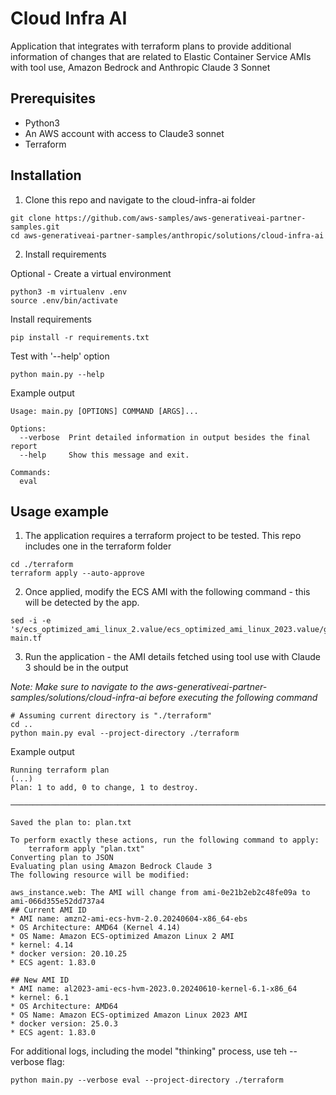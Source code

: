 # Cloud Infra AI

Application that integrates with terraform plans to provide additional information of changes that are related to Elastic Container Service AMIs with tool use, Amazon Bedrock and Anthropic Claude 3 Sonnet

## Prerequisites

* Python3
* An AWS account with access to Claude3 sonnet
* Terraform


## Installation

1. Clone this repo and navigate to the cloud-infra-ai folder
```
git clone https://github.com/aws-samples/aws-generativeai-partner-samples.git
cd aws-generativeai-partner-samples/anthropic/solutions/cloud-infra-ai
```

2. Install requirements

Optional - Create a virtual environment
```
python3 -m virtualenv .env
source .env/bin/activate
```

Install requirements
```
pip install -r requirements.txt
```

Test with '--help' option
```
python main.py --help
```

Example output
```
Usage: main.py [OPTIONS] COMMAND [ARGS]...

Options:
  --verbose  Print detailed information in output besides the final report
  --help     Show this message and exit.

Commands:
  eval
```

## Usage example

1. The application requires a terraform project to be tested. This repo includes one in the terraform folder

```
cd ./terraform
terraform apply --auto-approve
```

2. Once applied, modify the ECS AMI with the following command - this will be detected by the app.

```
sed -i -e 's/ecs_optimized_ami_linux_2.value/ecs_optimized_ami_linux_2023.value/g' main.tf
```

3. Run the application - the AMI details fetched using tool use with Claude 3 should be in the output

_Note: Make sure to navigate to the aws-generativeai-partner-samples/solutions/cloud-infra-ai before executing the following command_

```
# Assuming current directory is "./terraform"
cd .. 
python main.py eval --project-directory ./terraform
```

Example output
```
Running terraform plan
(...)
Plan: 1 to add, 0 to change, 1 to destroy.

─────────────────────────────────────────────────────────────────────────────────────────────────────────────────────────────────────────────────────────────────────────────────────────────────────────────────────────

Saved the plan to: plan.txt

To perform exactly these actions, run the following command to apply:
    terraform apply "plan.txt"
Converting plan to JSON
Evaluating plan using Amazon Bedrock Claude 3
The following resource will be modified:

aws_instance.web: The AMI will change from ami-0e21b2eb2c48fe09a to ami-066d355e52dd737a4
## Current AMI ID
* AMI name: amzn2-ami-ecs-hvm-2.0.20240604-x86_64-ebs
* OS Architecture: AMD64 (Kernel 4.14) 
* OS Name: Amazon ECS-optimized Amazon Linux 2 AMI
* kernel: 4.14
* docker version: 20.10.25
* ECS agent: 1.83.0

## New AMI ID  
* AMI name: al2023-ami-ecs-hvm-2023.0.20240610-kernel-6.1-x86_64
* kernel: 6.1
* OS Architecture: AMD64
* OS Name: Amazon ECS-optimized Amazon Linux 2023 AMI
* docker version: 25.0.3
* ECS agent: 1.83.0
```

For additional logs, including the model "thinking" process, use teh --verbose flag:

```
python main.py --verbose eval --project-directory ./terraform
```
